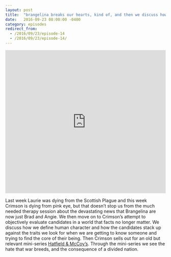 ```yaml
---
layout: post
title:  "brangelina breaks our hearts, kind of, and then we discuss how to vote in a world where facts don’t matter"
date:   2016-09-23 08:00:00 -0400
category: episodes
redirect_from:
  - /2016/09/23/episode-14
  - /2016/09/23/episode-14/
---
```


<iframe width="100%" height="450" scrolling="no" frameborder="no" src="https://w.soundcloud.com/player/?url=https%3A//api.soundcloud.com/tracks/284313412&amp;auto_play=false&amp;hide_related=false&amp;show_comments=true&amp;show_user=true&amp;show_reposts=false&amp;visual=true"></iframe>

Last week Laurie was dying from the Scottish Plague and this week Crimson is dying from pink eye, but that doesn’t stop us from the much needed therapy session about the devastating news that Brangelina are now just Brad and Angie. We then move on to Crimson’s attempt to objectively evaluate candidates in a world that facts no longer matter. We discuss how we define human character and how the candidates stack up against the traits we look for when we are getting to know someone and trying to find the core of their being. Then Crimson sells out for an old but relevant mini-series [Hatfield & McCoy’s](http://www.history.com/shows/hatfields-and-mccoys/articles/the-hatfield-mccoy-feud). Through the mini-series we see the hate that war breeds, and the consequence of a divided nation.
